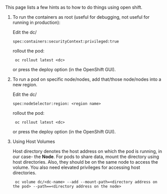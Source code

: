 This page lists a few hints as to how to do things using open shift.

1) To run the containers as root (useful for debugging, not useful for running in production):

   Edit the dc/<pod name>

       spec:containers:securityContext:privileged:true

   rollout the pod:

        oc rollout latest <dc>

   or press the deploy option (in the OpenShift GUI).

2) To run a pod on specific node/nodes, add that/those node/nodes into a new region.

   Edit the dc/<pod name>

       spec:nodeSelector:region: <region name>      

   rollout the pod:

        oc rollout latest <dc>

   or press the deploy option (in the OpenShift GUI).

3) Using Host Volumes

    Host directory denotes the host address on which the pod is running, in our case- the **Node**. 
For pods to share data, mount the directory using host directories. 
Also, they should be on the same node to access the volume. You also need elevated privileges for accessing host directories.

        oc volume dc/<dc-name> --add --mount-path=<directory address on the pod> --path==<directory address on the node> 